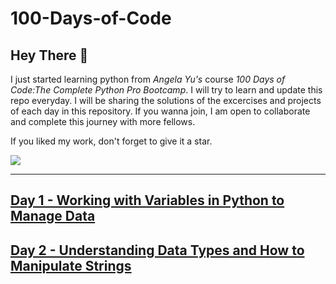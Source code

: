 # 100-Days-of-Code
## Hey There 👋
I just started learning python from *Angela Yu's* course *100 Days of Code:The Complete Python Pro Bootcamp*. I will try to learn and update this repo everyday. I will be sharing the solutions of the excercises and projects of each day in this repository. If you wanna join, I am open to collaborate and complete this journey with more fellows.

If you liked my work, don't forget to give it a star.

<img src="https://github.com/jaagrit13/100-Days-of-Code/blob/main/logo.jpg">

---
## <a href = "https://github.com/jaagrit13/100-Days-of-Code/tree/main/Day%201">Day 1 - Working with Variables in Python to Manage Data</a>
## <a href = "https://github.com/jaagrit13/100-Days-of-Code/tree/main/Day%202">Day 2 - Understanding Data Types and How to Manipulate Strings</a>
